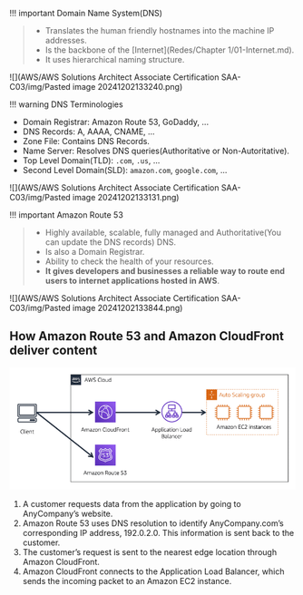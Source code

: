 
!!! important Domain Name System(DNS)
> - Translates the human friendly hostnames into the machine IP addresses.
> - Is the backbone of the [Internet](Redes/Chapter 1/01-Internet.md).
> - It uses hierarchical naming structure.

![](AWS/AWS Solutions Architect Associate Certification SAA-C03/img/Pasted image 20241202133240.png)

!!! warning DNS Terminologies
- Domain Registrar: Amazon Route 53, GoDaddy, ...
- DNS Records: A, AAAA, CNAME, ...
- Zone File: Contains DNS Records.
- Name Server: Resolves DNS queries(Authoritative or Non-Autoritative).
- Top Level Domain(TLD): `.com`, `.us`, ...
- Second Level Domain(SLD): `amazon.com`, `google.com`, ...

![](AWS/AWS Solutions Architect Associate Certification SAA-C03/img/Pasted image 20241202133131.png)



!!! important Amazon Route 53
> - Highly available, scalable, fully managed and Authoritative(You can update the DNS records) DNS.
> - Is also a Domain Registrar.
> - Ability to check the health of your resources.
> - **It gives developers and businesses a reliable way to route end users to internet applications hosted in AWS**.

![](AWS/AWS Solutions Architect Associate Certification SAA-C03/img/Pasted image 20241202133844.png)

## How Amazon Route 53 and Amazon CloudFront deliver content

![route53_and_cloudfront](../img/route53_and_cloudfront.png)

1. A customer requests data from the application by going to AnyCompany’s website.
2. Amazon Route 53 uses DNS resolution to identify AnyCompany.com’s corresponding IP address, 192.0.2.0. This information is sent back to the customer.
3. The customer’s request is sent to the nearest edge location through Amazon CloudFront.
4. Amazon CloudFront connects to the Application Load Balancer, which sends the incoming packet to an Amazon EC2 instance.